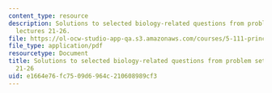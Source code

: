 ```yaml
---
content_type: resource
description: Solutions to selected biology-related questions from problem sets for
  lectures 21-26.
file: https://ol-ocw-studio-app-qa.s3.amazonaws.com/courses/5-111-principles-of-chemical-science-fall-2008/e1664e76fc7509d6964c210608989cf3_L21to26Bio_Key.pdf
file_type: application/pdf
resourcetype: Document
title: Solutions to selected biology-related questions from problem sets for lectures
  21-26
uid: e1664e76-fc75-09d6-964c-210608989cf3
---
```

